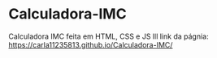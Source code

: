 # Calculadora-IMC
Calculadora IMC feita em HTML, CSS e JS
lll
link da págnia: https://carla11235813.github.io/Calculadora-IMC/
